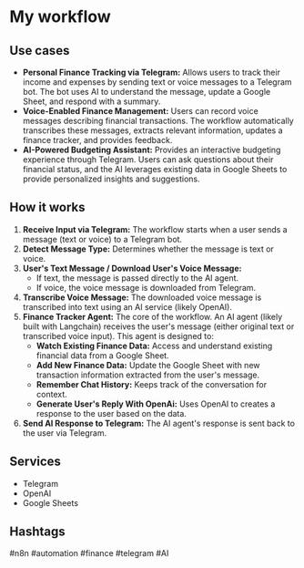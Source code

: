 # My workflow

## Use cases

- **Personal Finance Tracking via Telegram:** Allows users to track their income and expenses by sending text or voice messages to a Telegram bot. The bot uses AI to understand the message, update a Google Sheet, and respond with a summary.
- **Voice-Enabled Finance Management:** Users can record voice messages describing financial transactions. The workflow automatically transcribes these messages, extracts relevant information, updates a finance tracker, and provides feedback.
- **AI-Powered Budgeting Assistant:** Provides an interactive budgeting experience through Telegram. Users can ask questions about their financial status, and the AI leverages existing data in Google Sheets to provide personalized insights and suggestions.

## How it works

1.  **Receive Input via Telegram:** The workflow starts when a user sends a message (text or voice) to a Telegram bot.
2.  **Detect Message Type:** Determines whether the message is text or voice.
3.  **User's Text Message / Download User's Voice Message:**
    *   If text, the message is passed directly to the AI agent.
    *   If voice, the voice message is downloaded from Telegram.
4.  **Transcribe Voice Message:** The downloaded voice message is transcribed into text using an AI service (likely OpenAI).
5.  **Finance Tracker Agent:** The core of the workflow. An AI agent (likely built with Langchain) receives the user's message (either original text or transcribed voice input). This agent is designed to:
    *   **Watch Existing Finance Data:** Access and understand existing financial data from a Google Sheet.
    *   **Add New Finance Data:** Update the Google Sheet with new transaction information extracted from the user's message.
    *   **Remember Chat History:** Keeps track of the conversation for context.
    *   **Generate User's Reply With OpenAi:** Uses OpenAI to creates a response to the user based on the data.
6.  **Send AI Response to Telegram:** The AI agent's response is sent back to the user via Telegram.

## Services

*   Telegram
*   OpenAI
*   Google Sheets

## Hashtags

#n8n #automation #finance #telegram #AI
